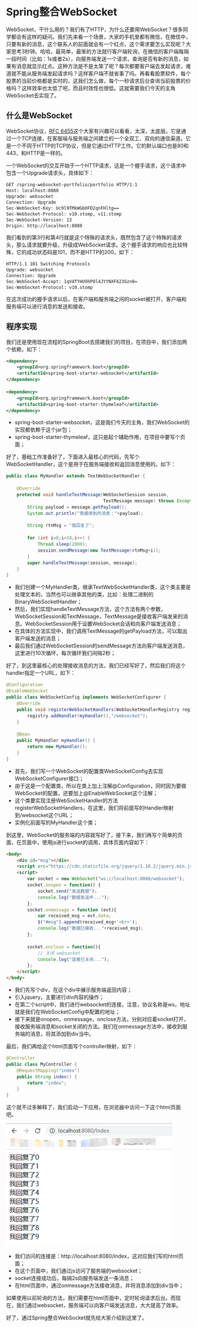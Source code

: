 # Spring整合WebSocket

WebSocket，干什么用的？我们有了HTTP，为什么还要用WebSocket？很多同学都会有这样的疑问。我们先来看一个场景，大家的手机里都有微信，在微信中，只要有新的消息，这个联系人的前面就会有一个红点，这个需求要怎么实现呢？大家思考3秒钟。哈哈，最简单，最笨的方法就行客户端轮询，在微信的客户端每隔一段时间（比如：1s或者2s），向服务端发送一个请求，查询是否有新的消息，如果有消息就显示红点。这种方法是不是太笨了呢？每次都要客户端去发起请求，难道就不能从服务端发起请求吗？这样客户端不就省事了吗。再看看股票软件，每个股票的当前价格都是实时的，这我们怎么做，每个一秒请求后台查询当前股票的价格吗？这样效率也太低了吧，而且时效性也很低。这就需要我们今天的主角WebSocket去实现了。

## 什么是WebSocket

WebSocket协议，[RFC 6455](https://tools.ietf.org/html/rfc6455)这个大家有兴趣可以看看，太深，太底层。它是通过一个TCP连接，在客服端与服务端之间建立的一个全双工、双向的通信渠道。它是一个不同于HTTP的TCP协议，但是它通过HTTP工作。它的默认端口也是80和443，和HTTP是一样的。

一个WebSocket的交互开始于一个HTTP请求，这是一个握手请求，这个请求中包含一个Upgrade请求头，具体如下：

```shell
GET /spring-websocket-portfolio/portfolio HTTP/1.1
Host: localhost:8080
Upgrade: websocket 
Connection: Upgrade 
Sec-WebSocket-Key: Uc9l9TMkWGbHFD2qnFHltg==
Sec-WebSocket-Protocol: v10.stomp, v11.stomp
Sec-WebSocket-Version: 13
Origin: http://localhost:8080
```

我们看到的第3行和第4行就是这个特殊的请求头，既然包含了这个特殊的请求头，那么请求就要升级，升级成WebSocket请求。这个握手请求的响应也比较特殊，它的成功状态码是101，而不是HTTP的200，如下：

```shell
HTTP/1.1 101 Switching Protocols 
Upgrade: websocket
Connection: Upgrade
Sec-WebSocket-Accept: 1qVdfYHU9hPOl4JYYNXF623Gzn0=
Sec-WebSocket-Protocol: v10.stomp
```

在这次成功的握手请求以后，在客户端和服务端之间的socket被打开，客户端和服务端可以进行消息的发送和接收。

## 程序实现

我们还是使用现在流程的SpringBoot去搭建我们的项目，在项目中，我们添加两个依赖，如下：

```xml
<dependency>
    <groupId>org.springframework.boot</groupId>
    <artifactId>spring-boot-starter-websocket</artifactId>
</dependency>

<dependency>
    <groupId>org.springframework.boot</groupId>
    <artifactId>spring-boot-starter-thymeleaf</artifactId>
</dependency>
```

* spring-boot-starter-websocket，这是我们今天的主角，我们WebSocket的实现都依赖于这个jar包；
* spring-boot-starter-thymeleaf，这只是起个辅助作用，在项目中要写个页面；

好了，基础工作准备好了，下面进入最核心的代码，先写个WebSocketHandler，这个是用于在服务端接收和返回消息使用的。如下：

```java
public class MyHandler extends TextWebSocketHandler {

    @Override
    protected void handleTextMessage(WebSocketSession session, 
                                     TextMessage message) throws Exception {
        String payload = message.getPayload();
        System.out.println("我接收到的消息："+payload);

        String rtnMsg = "我回复了";

        for (int i=0;i<10;i++) {
            Thread.sleep(2000);
            session.sendMessage(new TextMessage(rtnMsg+i));
        }
        super.handleTextMessage(session, message);
    }
}
```

* 我们创建一个MyHandler类，继承TextWebSocketHandler类，这个类主要是处理文本的，当然也可以继承其他的类，比如：处理二进制的BinaryWebSocketHandler；
* 然后，我们实现handleTextMessage方法，这个方法有两个参数，WebSocketSession和TextMessage，TextMessage是接收客户端发来的消息。WebSocketSession用于设置WebSocket会话和向客户端发送消息；
* 在具体的方法实现中，我们调用TextMessage的getPayload方法，可以取出客户端发送的消息；
* 最后我们通过WebSocketSession的sendMessage方法向客户端发送消息，这里进行10次循环，每次循环我们间隔2秒；

好了，到这里最核心的处理接收消息的方法，我们已经写好了，然后我们将这个handler指定一个URL，如下：

```java
@Configuration
@EnableWebSocket
public class WebSocketConfig implements WebSocketConfigurer {
    @Override
    public void registerWebSocketHandlers(WebSocketHandlerRegistry registry) {
        registry.addHandler(myHandler(),"/websocket");
    }

    @Bean
    public MyHandler myHandler() {
        return new MyHandler();
    }
}
```

* 首先，我们写一个WebSocket的配置类WebSocketConfig去实现WebSocketConfigurer接口；
* 由于这是一个配置类，所以在类上加上注解@Configuration，同时因为要做WebSocket的配置，还要加上@EnableWebSocket这个注解；
* 这个类要实现注册WebSocketHandler的方法registerWebSocketHandlers，在这里，我们将前面写的Handler映射到/websocket这个URL；
* 实例化前面写的MyHandler这个类；

到这里，WebSocket的服务端的内容就写好了，接下来，我们再写个简单的页面，在页面中，使用js进行socket的调用，具体页面内容如下：

```html
<body>
    <div id="msg"></div>
    <script src="https://cdn.staticfile.org/jquery/1.10.2/jquery.min.js"></script>
    <script>
        var socket = new WebSocket("ws://localhost:8080/websocket");
        socket.onopen = function() {
            socket.send("发送数据");
            console.log("数据发送中...");
        };
        socket.onmessage = function (evt){
            var received_msg = evt.data;
            $("#msg").append(received_msg+'<br>');
            console.log("数据已接收..."+received_msg);
        };

        socket.onclose = function(){
            // 关闭 websocket
            console.log("连接已关闭...");
        };
    </script>
</body>
```

* 我们先写个div，在这个div中展示服务端返回内容；
* 引入jquery，主要进行div内容的操作；
* 在第二个script中，我们进行websocket的连接，注意，协议名称是ws，地址就是我们在WebSocketConfig中配置的地址；
* 接下来就是onopen，onmessage，onclose方法，分别对应着socket打开，接收服务端消息和socket关闭的方法。我们在onmessage方法中，接收到服务端的消息，将其添加到div当中。

最后，我们再给这个html页面写个controller映射，如下：

```java
@Controller
public class MyController {
    @RequestMapping("index")
    public String index() {
        return "index";
    }
}
```

这个就不过多解释了，我们启动一下应用，在浏览器中访问一下这个html页面吧。

![image-20200831143153339](websocket.assets/image-20200831143153339.png)

* 我们访问的连接是：http://localhost:8080/index，这对应我们写的html页面；
* 在这个页面中，我们通过js访问了服务端的websocket；
* socket连接成功后，每隔2s向服务端发送一条消息；
* 在html页面中，通过onmessage方法接收消息，并将消息添加到div当中；

如果使用以前轮询的方法，我们需要在html页面中，定时轮询请求后台。而现在，我们通过websocket，服务端可以向客户端发送消息，大大提高了效率。

好了，通过Spring整合WebSocket就先给大家介绍到这里了。